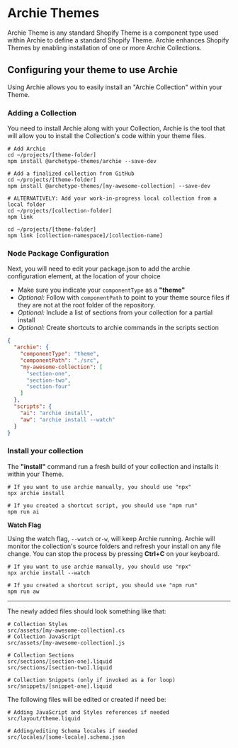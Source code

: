 # Archie Themes

Archie Theme is any standard Shopify Theme is a component type used within Archie to define a standard Shopify Theme.
Archie enhances Shopify Themes by
enabling installation of one or more Archie Collections.

## Configuring your theme to use Archie

Using Archie allows you to easily install an "Archie Collection" within your Theme.

### Adding a Collection

You need to install Archie along with your Collection, Archie is the tool that will allow you to install the
Collection's code within your theme files.

```shell
# Add Archie
cd ~/projects/[theme-folder]
npm install @archetype-themes/archie --save-dev

# Add a finalized collection from GitHub
cd ~/projects/[theme-folder]
npm install @archetype-themes/[my-awesome-collection] --save-dev

# ALTERNATIVELY: Add your work-in-progress local collection from a local folder
cd ~/projects/[collection-folder]
npm link

cd ~/projects/[theme-folder]
npm link [collection-namespace]/[collection-name]

```

### Node Package Configuration

Next, you will need to edit your package.json to add the archie configuration element, at the location of your choice

* Make sure you indicate your `componentType` as a **"theme"**
* *Optional:* Follow with `componentPath` to point to your theme source files if they are not at the root folder of the
  repository.
* *Optional:* Include a list of sections from your collection for a partial install
* *Optional:* Create shortcuts to archie commands in the scripts section

```json
{
  "archie": {
    "componentType": "theme",
    "componentPath": "./src",
    "my-awesome-collection": [
      "section-one",
      "section-two",
      "section-four"
    ]
  },
  "scripts": {
    "ai": "archie install",
    "aw": "archie install --watch"
  }
}
```

### Install your collection

The **"install"** command run a fresh build of your collection and installs it within your Theme.

```shell
# If you want to use archie manually, you should use "npx"
npx archie install

# If you created a shortcut script, you should use "npm run"
npm run ai

```

**Watch Flag**

Using the watch flag, `--watch` or`-w`, will keep Archie running. Archie will monitor the collection's source folders
and refresh your install on any file change. You can stop the process by pressing **Ctrl+C** on your keyboard.

```shell
# If you want to use archie manually, you should use "npx"
npx archie install --watch

# If you created a shortcut script, you should use "npm run"
npm run aw
```

---

The newly added files should look something like that:

```shell
# Collection Styles
src/assets/[my-awesome-collection].cs
# Collection JavaScript
src/assets/[my-awesome-collection].js

# Collection Sections
src/sections/[section-one].liquid
src/sections/[section-two].liquid

# Collection Snippets (only if invoked as a for loop)
src/snippets/[snippet-one].liquid
```

The following files will be edited or created if need be:

```shell
# Adding JavaScript and Styles references if needed
src/layout/theme.liquid

# Adding/editing Schema locales if needed
src/locales/[some-locale].schema.json
```
